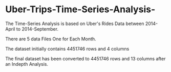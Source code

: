 # Uber-Trips-Time-Series-Analysis-
The Time-Series Analysis is based on Uber's Rides Data between 2014-April to 2014-September.

There are 5 data Files One for Each Month.

The dataset initially contains 4451746 rows and 4 columns 

The final dataset has been converted to 4451746 rows and 13 columns after an Indepth Analysis.
